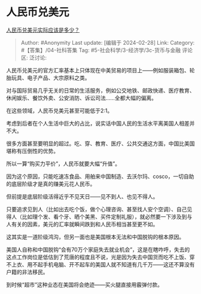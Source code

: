 # 人民币兑美元
[人民币兑美元实际应该是多少？](https://www.zhihu.com/question/645669154/answer/3411726420)

> Author: #Anonymity
> Last update: [编辑于 2024-02-28]
> Link:
> Category: #【答集】/04-社科答集
> Tag: #5-社会科学/3-经济学/3c-货币与金融
> 评论区:
> 泛讨论:

人民币兑美元的官方汇率基本上只体现在中美贸易的项目上——例如服装箱包、轮胎玩具、电子产品、大宗原料之类。

对与国际贸易几乎无关的日常的生活服务，例如公交地铁、邮政快递、医疗教育、休闲娱乐、餐饮外卖、公安消防、诉讼司法……全都大幅的偏离。

在这些领域，人民币兑美元甚至可能低于2:1。

考虑到后者在个人生活中巨大的占比，说实话中国人民的生活水平离美国人相差并不大。

很多方面甚至要明显的超过。吃、穿、教育、医疗、公共交通这方面，中国比美国堪称有压倒性的优势。

所以一算“购买力平价”，人民币就要大幅“升值”。

因为这个原因，只能吃速冻食品、用舶来中国制造、去沃尔玛、cosco，一切自助的底层阶级才是真的赚美元花人民币。

但前提是底层阶级活得近乎不见天日——见不到人、也见不得人。

只要追求见到人（比如出去吃个饭，做个心理咨询、甚至找人安个空调）、自己见得人（比如理个发、看个牙、晒个美黑、买件定制礼服），就必然要一下涉及到与人有关的因素，美元的汇率就瞬间跌到和人民币相当甚至更不如。

这其实是一道阶级鸿沟，但另一面也是美国根本无法和中国脱钩的根本原因。

美国人自称和中国脱钩“会有70万个家庭失去就业机会”，这是在瞎咋呼，失去的这点工作岗位是低估到了荒唐的程度且不说，光是因为失去中国货而吃不上饭、穿不上衣、用不起手机电脑、开不起车的美国人就不知道有几千万——这还不算没有户籍的非法移民。

到时候“超市”这种业态在美国将会绝迹——买火腿直接用霰弹付款。
